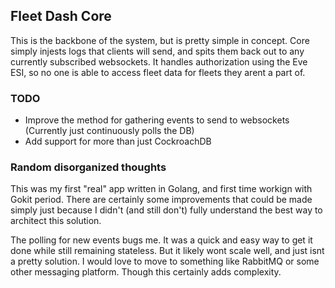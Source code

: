 ## Fleet Dash Core

This is the backbone of the system, but is pretty simple in concept. Core simply injests logs that clients will send, and spits them back out to any currently subscribed websockets. It handles authorization using the Eve ESI, so no one is able to access fleet data for fleets they arent a part of.

### TODO

* Improve the method for gathering events to send to websockets (Currently just continuously polls the DB)
* Add support for more than just CockroachDB

### Random disorganized thoughts

This was my first "real" app written in Golang, and first time workign with Gokit period. There are certainly some improvements that could be made simply just because I didn't (and still don't) fully understand the best way to architect this solution.

The polling for new events bugs me. It was a quick and easy way to get it done while still remaining stateless. But it likely wont scale well, and just isnt a pretty solution. I would love to move to something like RabbitMQ or some other messaging platform. Though this certainly adds complexity.
